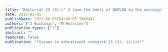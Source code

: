 ```yaml
---
title: "Editorial 23 (3):\" I love the smell of NAPLAN in the morning\""
date: 2013-01-01
publishDate: 2021-08-03T04:08:05.746084Z
authors: ["J Buchanan", "M Hellstén"]
publication_types: ["2"]
abstract: ""
featured: false
publication: "*Issues in educational research 23 (3), ii-iii*"
---
```


